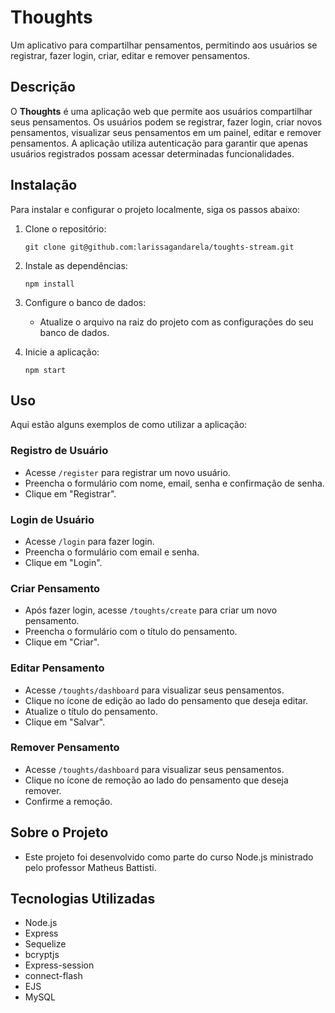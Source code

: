 # Thoughts

Um aplicativo para compartilhar pensamentos, permitindo aos usuários se registrar, fazer login, criar, editar e remover pensamentos.

## Descrição

O **Thoughts** é uma aplicação web que permite aos usuários compartilhar seus pensamentos. Os usuários podem se registrar, fazer login, criar novos pensamentos, visualizar seus pensamentos em um painel, editar e remover pensamentos. A aplicação utiliza autenticação para garantir que apenas usuários registrados possam acessar determinadas funcionalidades. 

## Instalação

Para instalar e configurar o projeto localmente, siga os passos abaixo:

1. Clone o repositório:

    ```
    git clone git@github.com:larissagandarela/toughts-stream.git
    ```

2. Instale as dependências:

    ```
    npm install
    ```

4. Configure o banco de dados:
    - Atualize o arquivo na raiz do projeto com as configurações do seu banco de dados.

5. Inicie a aplicação:

    ```
    npm start
    ```

## Uso

Aqui estão alguns exemplos de como utilizar a aplicação:

### Registro de Usuário

- Acesse `/register` para registrar um novo usuário.
- Preencha o formulário com nome, email, senha e confirmação de senha.
- Clique em "Registrar".

### Login de Usuário

- Acesse `/login` para fazer login.
- Preencha o formulário com email e senha.
- Clique em "Login".

### Criar Pensamento

- Após fazer login, acesse `/toughts/create` para criar um novo pensamento.
- Preencha o formulário com o título do pensamento.
- Clique em "Criar".

### Editar Pensamento

- Acesse `/toughts/dashboard` para visualizar seus pensamentos.
- Clique no ícone de edição ao lado do pensamento que deseja editar.
- Atualize o título do pensamento.
- Clique em "Salvar".

### Remover Pensamento

- Acesse `/toughts/dashboard` para visualizar seus pensamentos.
- Clique no ícone de remoção ao lado do pensamento que deseja remover.
- Confirme a remoção.

## Sobre o Projeto

- Este projeto foi desenvolvido como parte do curso Node.js ministrado pelo professor Matheus Battisti.

## Tecnologias Utilizadas

- Node.js
- Express
- Sequelize
- bcryptjs
- Express-session
- connect-flash
- EJS
- MySQL
